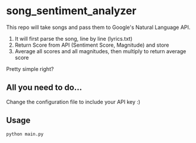 # song_sentiment_analyzer

This repo will take songs and pass them to Google's Natural Language API. 

1. It will first parse the song, line by line (lyrics.txt)
2. Return Score from API (Sentiment Score, Magnitude) and store 
3. Average all scores and all magnitudes, then multiply to return average score

Pretty simple right? 

## All you need to do...
Change the configuration file to include your API key :) 

## Usage
`python main.py`
